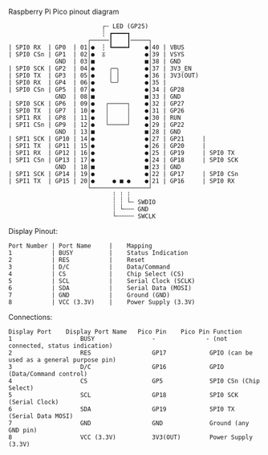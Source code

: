 Raspberry Pi Pico pinout diagram

                              ┌╌ LED (GP25)
                              ┆ ┏━━━━┓
                          ┌─────┃    ┃─────┐
    | SPI0 RX  | GP0  | 01│●  ┆ ┗━━━━┛    ●│40 | VBUS
    | SPI0 CSn | GP1  | 02│●  ⏄           ●│39 | VSYS
                 GND  | 03│■              ■│38 | GND
    | SPI0 SCK | GP2  | 04│●    ╭─╮       ●│37 | 3V3_EN
    | SPI0 TX  | GP3  | 05│●    │ │       ●│36 | 3V3(OUT)
    | SPI0 RX  | GP4  | 06│●    ╰─╯       ●│35 |
    | SPI0 CSn | GP5  | 07│●              ●│34 | GP28
                 GND  | 08│■              ■│33 | GND
    | SPI0 SCK | GP6  | 09│●   ┌─────┐    ●│32 | GP27
    | SPI0 TX  | GP7  | 10│●   │     │    ●│31 | GP26
    | SPI1 RX  | GP8  | 11│●   │     │    ●│30 | RUN
    | SPI1 CSn | GP9  | 12│●   └─────┘    ●│29 | GP22
                 GND  | 13│■              ■│28 | GND
    | SPI1 SCK | GP10 | 14│●              ●│27 | GP21     |
    | SPI1 TX  | GP11 | 15│●              ●│26 | GP20     |
    | SPI1 RX  | GP12 | 16│●              ●│25 | GP19     | SPI0 TX
    | SPI1 CSn | GP13 | 17│●              ●│24 | GP18     | SPI0 SCK
                 GND  | 18│■              ■│23 | GND
    | SPI1 SCK | GP14 | 19│●              ●│22 | GP17     | SPI0 CSn
    | SPI1 TX  | GP15 | 20│●     ● ■ ●    ●│21 | GP16     | SPI0 RX
                          └────────────────┘
                                 ┆ ┆ ┆
                                 ┆ ┆ └╌ SWDIO
                                 ┆ └╌╌╌ GND
                                 └╌╌╌╌╌ SWCLK

Display Pinout:

    Port Number	| Port Name	    |    Mapping
    1	        | BUSY	        |    Status Indication
    2	        | RES	        |    Reset
    3	        | D/C	        |    Data/Command
    4	        | CS	        |    Chip Select (CS)
    5	        | SCL	        |    Serial Clock (SCLK)
    6	        | SDA	        |    Serial Data (MOSI)
    7	        | GND	        |    Ground (GND)
    8	        | VCC (3.3V)	|    Power Supply (3.3V)

Connections:

    Display Port	Display Port Name	Pico Pin	Pico Pin Function
    1	                BUSY	            -	           - (not connected, status indication)
    2	                RES	                GP17	        GPIO (can be used as a general purpose pin)
    3	                D/C	                GP16	        GPIO (Data/Command control)
    4	                CS	                GP5	            SPI0 CSn (Chip Select)
    5	                SCL	                GP18	        SPI0 SCK (Serial Clock)
    6	                SDA	                GP19	        SPI0 TX (Serial Data MOSI)
    7	                GND	                GND	            Ground (any GND pin)
    8	                VCC (3.3V)	        3V3(OUT)	    Power Supply (3.3V)

